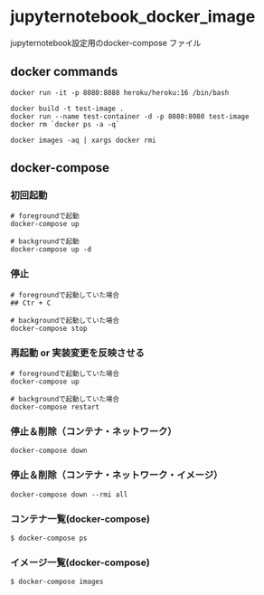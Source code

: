 # jupyternotebook_docker_image
jupyternotebook設定用のdocker-compose ファイル

## docker commands
```
docker run -it -p 8080:8080 heroku/heroku:16 /bin/bash

docker build -t test-image .
docker run --name test-container -d -p 8080:8080 test-image
docker rm `docker ps -a -q`

docker images -aq | xargs docker rmi
```


## docker-compose
### 初回起動
```
# foregroundで起動
docker-compose up

# backgroundで起動
docker-compose up -d
```


### 停止
```
# foregroundで起動していた場合
## Ctr + C

# backgroundで起動していた場合
docker-compose stop
```


### 再起動 or 実装変更を反映させる
```
# foregroundで起動していた場合
docker-compose up

# backgroundで起動していた場合
docker-compose restart
```


### 停止＆削除（コンテナ・ネットワーク）
```
docker-compose down
```


### 停止＆削除（コンテナ・ネットワーク・イメージ）
```
docker-compose down --rmi all
```


### コンテナ一覧(docker-compose)
```
$ docker-compose ps
```

### イメージ一覧(docker-compose)
```
$ docker-compose images
```

